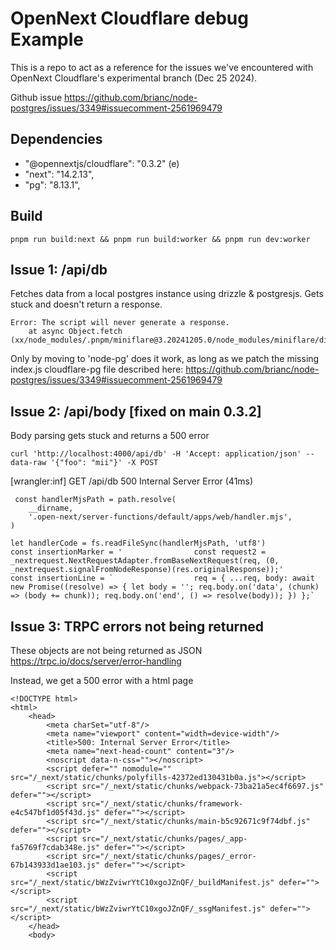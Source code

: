 # OpenNext Cloudflare debug Example

This is a repo to act as a reference for the issues we've encountered with OpenNext Cloudflare's experimental branch (Dec 25 2024).

Github issue https://github.com/brianc/node-postgres/issues/3349#issuecomment-2561969479

## Dependencies

- "@opennextjs/cloudflare": "0.3.2" (e)
- "next": "14.2.13",
- "pg": "8.13.1",

## Build

```
pnpm run build:next && pnpm run build:worker && pnpm run dev:worker
```

## Issue 1: /api/db

Fetches data from a local postgres instance using drizzle & postgresjs. Gets stuck and doesn't return a response.

```
Error: The script will never generate a response.
    at async Object.fetch (xx/node_modules/.pnpm/miniflare@3.20241205.0/node_modules/miniflare/dist/src/workers/core/entry.worker.js:1029:22)
```

Only by moving to 'node-pg' does it work, as long as we patch the missing index.js cloudflare-pg file described here:
https://github.com/brianc/node-postgres/issues/3349#issuecomment-2561969479

## Issue 2: /api/body [fixed on main 0.3.2]

Body parsing gets stuck and returns a 500 error

```
curl 'http://localhost:4000/api/db' -H 'Accept: application/json' --data-raw '{"foo": "mii"}' -X POST
```

[wrangler:inf] GET /api/db 500 Internal Server Error (41ms)

```
 const handlerMjsPath = path.resolve(
    __dirname,
    '.open-next/server-functions/default/apps/web/handler.mjs',
)

let handlerCode = fs.readFileSync(handlerMjsPath, 'utf8')
const insertionMarker = '                const request2 = _nextrequest.NextRequestAdapter.fromBaseNextRequest(req, (0, _nextrequest.signalFromNodeResponse)(res.originalResponse));'
const insertionLine = `                  req = { ...req, body: await new Promise((resolve) => { let body = ''; req.body.on('data', (chunk) => (body += chunk)); req.body.on('end', () => resolve(body)); }) };`
```

## Issue 3: TRPC errors not being returned

These objects are not being returned as JSON
https://trpc.io/docs/server/error-handling

Instead, we get a 500 error with a html page

```
<!DOCTYPE html>
<html>
    <head>
        <meta charSet="utf-8"/>
        <meta name="viewport" content="width=device-width"/>
        <title>500: Internal Server Error</title>
        <meta name="next-head-count" content="3"/>
        <noscript data-n-css=""></noscript>
        <script defer="" nomodule="" src="/_next/static/chunks/polyfills-42372ed130431b0a.js"></script>
        <script src="/_next/static/chunks/webpack-73ba21a5ec4f6697.js" defer=""></script>
        <script src="/_next/static/chunks/framework-e4c547bf1d05f43d.js" defer=""></script>
        <script src="/_next/static/chunks/main-b5c92671c9f74dbf.js" defer=""></script>
        <script src="/_next/static/chunks/pages/_app-fa5769f7cdab348e.js" defer=""></script>
        <script src="/_next/static/chunks/pages/_error-67b143933d1ae103.js" defer=""></script>
        <script src="/_next/static/bWzZviwrYtC10xgoJZnQF/_buildManifest.js" defer=""></script>
        <script src="/_next/static/bWzZviwrYtC10xgoJZnQF/_ssgManifest.js" defer=""></script>
    </head>
    <body>
```
